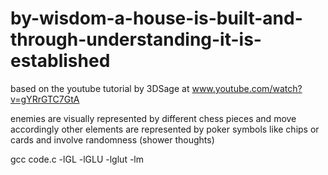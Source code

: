 # by-wisdom-a-house-is-built-and-through-understanding-it-is-established

based on the youtube tutorial by 3DSage at www.youtube.com/watch?v=gYRrGTC7GtA

enemies are visually represented by different chess pieces and move accordingly
other elements are represented by poker symbols like chips or cards and involve randomness (shower thoughts)

gcc code.c -lGL -lGLU -lglut -lm
